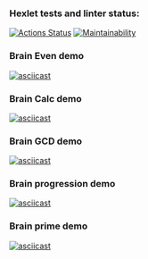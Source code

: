 ### Hexlet tests and linter status:
[![Actions Status](https://github.com/popperony/python-project-49/workflows/hexlet-check/badge.svg)](https://github.com/popperony/python-project-49/actions)
[![Maintainability](https://api.codeclimate.com/v1/badges/6fa0813e452af4b82a20/maintainability)](https://codeclimate.com/github/popperony/python-project-49/maintainability)


### Brain Even demo
[![asciicast](https://asciinema.org/a/9mumJihGGB57xu70dmYPvBlCs.svg)](https://asciinema.org/a/9mumJihGGB57xu70dmYPvBlCs)

### Brain Calc demo
[![asciicast](https://asciinema.org/a/x1SVcaol1TbDeFxc2QwthLrWR.svg)](https://asciinema.org/a/x1SVcaol1TbDeFxc2QwthLrWR)

### Brain GCD demo
[![asciicast](https://asciinema.org/a/yK3fhvaBJnxtz3shiOpMzeEWB.svg)](https://asciinema.org/a/yK3fhvaBJnxtz3shiOpMzeEWB)

### Brain progression demo
[![asciicast](https://asciinema.org/a/f37KM9iPfdaqHkJRA23ltjJlJ.svg)](https://asciinema.org/a/f37KM9iPfdaqHkJRA23ltjJlJ)

### Brain prime demo
[![asciicast](https://asciinema.org/a/6s4xk7H23ei0L2jLUtAJGWY1z.svg)](https://asciinema.org/a/6s4xk7H23ei0L2jLUtAJGWY1z)